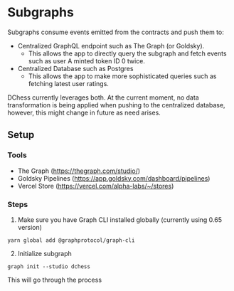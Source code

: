 # Subgraphs

Subgraphs consume events emitted from the contracts and push them to:

- Centralized GraphQL endpoint such as The Graph (or Goldsky).
  - This allows the app to directly query the subgraph and fetch events such as user A minted token ID 0 twice.
- Centralized Database such as Postgres
  - This allows the app to make more sophisticated queries such as fetching latest user ratings.

DChess currently leverages both. At the current moment, no data transformation is being applied when pushing to the centralized database, however, this might change in future as need arises.

## Setup

### Tools

- The Graph (https://thegraph.com/studio/)
- Goldsky Pipelines (https://app.goldsky.com/dashboard/pipelines)
- Vercel Store (https://vercel.com/alpha-labs/~/stores)

### Steps

1. Make sure you have Graph CLI installed globally (currently using 0.65 version)

```
yarn global add @graphprotocol/graph-cli
```

2. Initialize subgraph

```
graph init --studio dchess
```

This will go through the process
